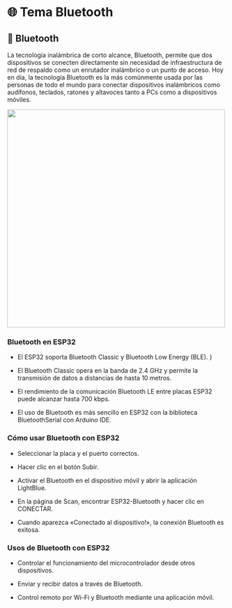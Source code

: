 # 🌐 Tema Bluetooth

## 📙 Bluetooth

La tecnología inalámbrica de corto alcance, Bluetooth, permite que dos dispositivos se conecten directamente sin necesidad de infraestructura de red de respaldo como un enrutador inalámbrico o un punto de acceso. Hoy en día, la tecnología Bluetooth es la más comúnmente usada por las personas de todo el mundo para conectar dispositivos inalámbricos como audífonos, teclados, ratones y altavoces tanto a PCs como a dispositivos móviles.

<img src="https://www.adslzone.net/app/uploads-adslzone.net/2020/02/Bluetooth-2.jpg" width="500">

### Bluetooth en ESP32
* El ESP32 soporta Bluetooth Classic y Bluetooth Low Energy (BLE). }

* El Bluetooth Classic opera en la banda de 2.4 GHz y permite la transmisión de datos a distancias de hasta 10 metros.

* El rendimiento de la comunicación Bluetooth LE entre placas ESP32 puede alcanzar hasta 700 kbps.

* El uso de Bluetooth es más sencillo en ESP32 con la biblioteca BluetoothSerial con Arduino IDE.
  
### Cómo usar Bluetooth con ESP32 
* Seleccionar la placa y el puerto correctos.
  
* Hacer clic en el botón Subir.
  
* Activar el Bluetooth en el dispositivo móvil y abrir la aplicación LightBlue.

* En la página de Scan, encontrar ESP32-Bluetooth y hacer clic en CONECTAR.
  
* Cuando aparezca «Conectado al dispositivo!», la conexión Bluetooth es exitosa.
### Usos de Bluetooth con ESP32 

* Controlar el funcionamiento del microcontrolador desde otros dispositivos.

* Enviar y recibir datos a través de Bluetooth.

* Control remoto por Wi-Fi y Bluetooth mediante una aplicación móvil.
